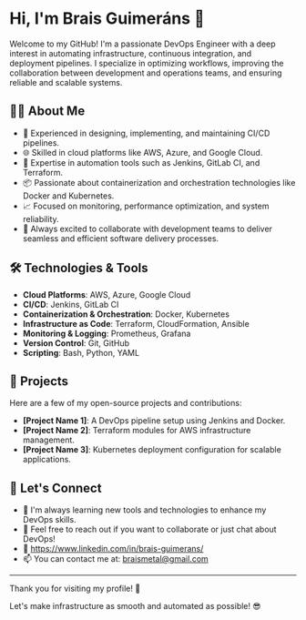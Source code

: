 # Hi, I'm Brais Guimeráns 👋

Welcome to my GitHub! I'm a passionate DevOps Engineer with a deep interest in automating infrastructure, continuous integration, and deployment pipelines. I specialize in optimizing workflows, improving the collaboration between development and operations teams, and ensuring reliable and scalable systems.

## 👨‍💻 About Me
- 🚀 Experienced in designing, implementing, and maintaining CI/CD pipelines.
- 🌐 Skilled in cloud platforms like AWS, Azure, and Google Cloud.
- 🔧 Expertise in automation tools such as Jenkins, GitLab CI, and Terraform.
- 📦 Passionate about containerization and orchestration technologies like Docker and Kubernetes.
- 📈 Focused on monitoring, performance optimization, and system reliability.
- 💬 Always excited to collaborate with development teams to deliver seamless and efficient software delivery processes.

## 🛠️ Technologies & Tools
- **Cloud Platforms**: AWS, Azure, Google Cloud
- **CI/CD**: Jenkins, GitLab CI
- **Containerization & Orchestration**: Docker, Kubernetes
- **Infrastructure as Code**: Terraform, CloudFormation, Ansible
- **Monitoring & Logging**: Prometheus, Grafana
- **Version Control**: Git, GitHub
- **Scripting**: Bash, Python, YAML

## 💼 Projects
Here are a few of my open-source projects and contributions:

- **[Project Name 1]**: A DevOps pipeline setup using Jenkins and Docker.
- **[Project Name 2]**: Terraform modules for AWS infrastructure management.
- **[Project Name 3]**: Kubernetes deployment configuration for scalable applications.

## 🚀 Let's Connect
- 🌱 I'm always learning new tools and technologies to enhance my DevOps skills.
- 📧 Feel free to reach out if you want to collaborate or just chat about DevOps!
- 🔗 https://www.linkedin.com/in/brais-guimerans/
- 📫 You can contact me at: [braismetal@gmail.com](mailto:braismetal@gmail.com)

---

Thank you for visiting my profile! 🌟

Let's make infrastructure as smooth and automated as possible! 😎
